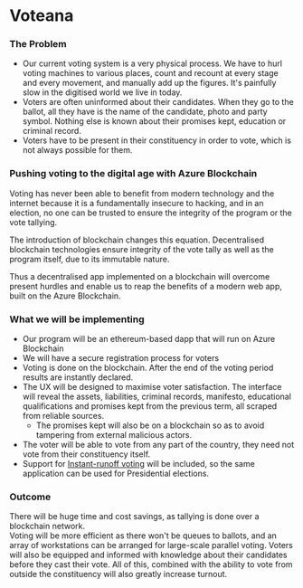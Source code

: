 # Voteana

### The Problem
- Our current voting system is a very physical process. We have to hurl voting machines to various places, count and recount at every stage and every movement, and manually add up the figures. It's painfully slow in the digitised world we live in today.
- Voters are often uninformed about their candidates. When they go to the ballot, all they have is the name of the candidate, photo and party symbol. Nothing else is known about their promises kept, education or criminal record.
- Voters have to be present in their constituency in order to vote, which is not always possible for them.

### Pushing voting to the digital age with Azure Blockchain
Voting has never been able to benefit from modern technology and the internet because it is a fundamentally insecure to hacking, and in an election, no one can be trusted to ensure the integrity of the program or the vote tallying.

The introduction of blockchain changes this equation. Decentralised blockchain technologies ensure integrity of the vote tally as well as the program itself, due to its immutable nature.

Thus a decentralised app implemented on a blockchain will overcome present hurdles and enable us to reap the benefits of a modern web app, built on the Azure Blockchain.

### What we will be implementing
- Our program will be an ethereum-based dapp that will run on Azure Blockchain
- We will have a secure registration process for voters
- Voting is done on the blockchain. After the end of the voting period results are instantly declared.
- The UX will be designed to maximise voter satisfaction. The interface will reveal the assets, liabilities, criminal records, manifesto, educational qualifications and promises kept from the previous term, all scraped from reliable sources.
  - The promises kept will also be on a blockchain so as to avoid tampering from external malicious actors.
- The voter will be able to vote from any part of the country, they need not vote from their constituency itself.
- Support for [Instant-runoff voting](https://en.wikipedia.org/wiki/Instant-runoff_voting) will be included, so the same application can be used for Presidential elections.

### Outcome
There will be huge time and cost savings, as tallying is done over a blockchain network.  
Voting will be more efficient as there won't be queues to ballots, and an array of workstations can be arranged for large-scale parallel voting. Voters will also be equipped and informed with knowledge about their candidates before they cast their vote. All of this, combined with the ability to vote from outside the constituency will also greatly increase turnout.
